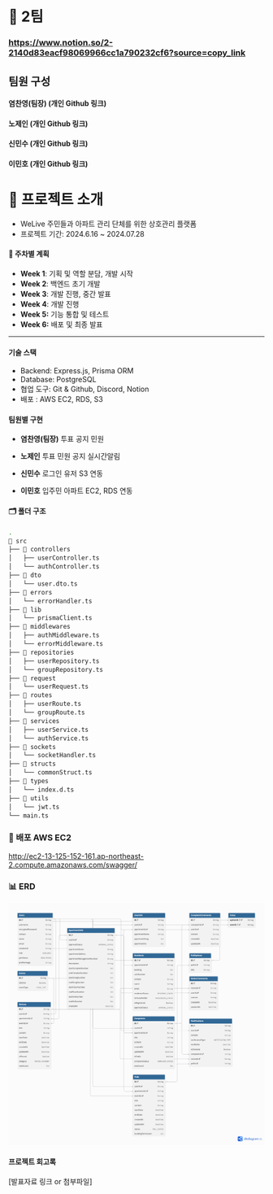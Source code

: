 # 🌟 2팀

### https://www.notion.so/2-2140d83eacf98069966cc1a790232cf6?source=copy_link

## 팀원 구성

#### 염찬영(팀장) (개인 Github 링크)

#### 노제인 (개인 Github 링크)

#### 신민수 (개인 Github 링크)

#### 이민호 (개인 Github 링크)

# 🌆 프로젝트 소개

- WeLive 주민들과 아파트 관리 단체를 위한 상호관리 플랫폼
- 프로젝트 기간: 2024.6.16 ~ 2024.07.28

#### 📌 주차별 계획

- **Week 1**: 기획 및 역할 분담, 개발 시작
- **Week 2**: 백엔드 초기 개발
- **Week 3**: 개발 진행, 중간 발표
- **Week 4**: 개발 진행
- **Week 5:** 기능 통합 및 테스트
- **Week 6:** 배포 및 최종 발표

---

#### 기술 스택

- Backend: Express.js, Prisma ORM
- Database: PostgreSQL
- 협업 도구: Git & Github, Discord, Notion
- 배포 : AWS EC2, RDS, S3

#### 팀원별 구현

- **염찬영(팀장)**
  투표
  공지
  민원

- **노제인**
  투표
  민원
  공지
  실시간알림

- **신민수**
  로그인
  유저
  S3 연동

- **이민호**
  입주민
  아파트
  EC2, RDS 연동

#### 🗂️ 폴더 구조

```bash
.
📂 src
├── 📂 controllers
│   ├── userController.ts
│   └── authController.ts
├── 📂 dto
│   └── user.dto.ts
├── 📂 errors
│   └── errorHandler.ts
├── 📂 lib
│   └── prismaClient.ts
├── 📂 middlewares
│   ├── authMiddleware.ts
│   └── errorMiddleware.ts
├── 📂 repositories
│   ├── userRepository.ts
│   └── groupRepository.ts
├── 📂 request
│   └── userRequest.ts
├── 📂 routes
│   ├── userRoute.ts
│   └── groupRoute.ts
├── 📂 services
│   ├── userService.ts
│   └── authService.ts
├── 📂 sockets
│   └── socketHandler.ts
├── 📂 structs
│   └── commonStruct.ts
├── 📂 types
│   └── index.d.ts
├── 📂 utils
│   └── jwt.ts
└── main.ts
```

### 🚀 배포 AWS EC2

http://ec2-13-125-152-161.ap-northeast-2.compute.amazonaws.com/swagger/

### 📊 ERD

![ERD](./erd.png)

#### 프로젝트 회고록

[발표자료 링크 or 첨부파일]
